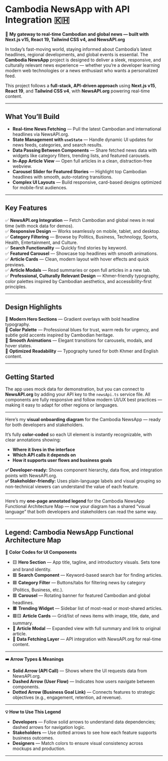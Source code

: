 # **Cambodia NewsApp with API Integration** 🇰🇭  

📱 **My gateway to real-time Cambodian and global news — built with Next.js v15, React 19, Tailwind CSS v4, and NewsAPI.org**  

In today’s fast-moving world, staying informed about Cambodia’s latest headlines, regional developments, and global events is essential. The **Cambodia NewsApp** project is designed to deliver a sleek, responsive, and culturally relevant news experience — whether you’re a developer learning modern web technologies or a news enthusiast who wants a personalized feed.  

This project follows a **full-stack, API-driven approach** using **Next.js v15**, **React 19**, and **Tailwind CSS v4**, with **NewsAPI.org** powering real-time content.  

---

## **What You’ll Build**  

- **Real-time News Fetching** — Pull the latest Cambodian and international headlines via NewsAPI.org.  
- **State Management with `useState`** — Handle dynamic UI updates for news feeds, categories, and search results.  
- **Data Passing Between Components** — Share fetched news data with widgets like category filters, trending lists, and featured carousels.  
- **In-App Article View** — Open full articles in a clean, distraction-free webview.  
- **Carousel Slider for Featured Stories** — Highlight top Cambodian headlines with smooth, auto-rotating transitions.  
- **Complex UI Layouts** — Build responsive, card-based designs optimized for mobile-first audiences.  

---

## **Key Features**  

✅ **NewsAPI.org Integration** — Fetch Cambodian and global news in real time (with mock data for demos).  
✅ **Responsive Design** — Works seamlessly on mobile, tablet, and desktop.  
✅ **Category Filtering** — Browse by Politics, Business, Technology, Sports, Health, Entertainment, and Culture.  
✅ **Search Functionality** — Quickly find stories by keyword.  
✅ **Featured Carousel** — Showcase top headlines with smooth animations.  
✅ **Article Cards** — Clean, modern layout with hover effects and quick previews.  
✅ **Article Modals** — Read summaries or open full articles in a new tab.  
✅ **Professional, Culturally Relevant Design** — Khmer-friendly typography, color palettes inspired by Cambodian aesthetics, and accessibility-first principles.  

---

## **Design Highlights**  

🎨 **Modern Hero Sections** — Gradient overlays with bold headline typography.  
🎨 **Color Palette** — Professional blues for trust, warm reds for urgency, and subtle gold accents inspired by Cambodian heritage.  
🎨 **Smooth Animations** — Elegant transitions for carousels, modals, and hover states.  
🎨 **Optimized Readability** — Typography tuned for both Khmer and English content.  

---

## **Getting Started**  

The app uses mock data for demonstration, but you can connect to **NewsAPI.org** by adding your API key to the `newsApi.ts` service file. All components are fully responsive and follow modern UI/UX best practices — making it easy to adapt for other regions or languages.  

---

Here’s my **visual onboarding diagram** for the Cambodia NewsApp — ready for both developers and stakeholders.  

It’s fully **color-coded** so each UI element is instantly recognizable, with clear annotations showing:  
- **Where it lives in the interface**  
- **Which API calls it depends on**  
- **How it supports user flows and business goals**  

**✅ Developer-ready:** Shows component hierarchy, data flow, and integration points with NewsAPI.org.  
**✅ Stakeholder-friendly:** Uses plain-language labels and visual grouping so non-technical viewers can understand the value of each feature.  

---
Here’s my **one-page annotated legend** for the Cambodia NewsApp Functional Architecture Map — now your diagram has a shared “visual language” that both developers and stakeholders can read the same way.  

---

## **Legend: Cambodia NewsApp Functional Architecture Map**  

**🎨 Color Codes for UI Components**  
- 🟨 **Hero Section** — App title, tagline, and introductory visuals. Sets tone and brand identity.  
- 🟩 **Search Component** — Keyword-based search bar for finding articles.  
- 🟦 **Category Filter** — Buttons/tabs for filtering news by category (Politics, Business, etc.).  
- 🟪 **Carousel** — Rotating banner for featured Cambodian and global headlines.  
- 🟧 **Trending Widget** — Sidebar list of most-read or most-shared articles.  
- 🟩🟨 **Article Cards** — Grid/list of news items with image, title, date, and summary.  
- 🩷 **Article Modal** — Expanded view with full summary and link to original article.  
- 🩷 **Data Fetching Layer** — API integration with NewsAPI.org for real-time content.  

---

**➡️ Arrow Types & Meanings**  
- **Solid Arrow (API Call)** — Shows where the UI requests data from NewsAPI.org.  
- **Dashed Arrow (User Flow)** — Indicates how users navigate between components.  
- **Dotted Arrow (Business Goal Link)** — Connects features to strategic objectives (e.g., engagement, retention, ad revenue).  

---

**💡 How to Use This Legend**  
- **Developers** — Follow solid arrows to understand data dependencies; dashed arrows for navigation logic.  
- **Stakeholders** — Use dotted arrows to see how each feature supports business outcomes.  
- **Designers** — Match colors to ensure visual consistency across mockups and production.  

---
